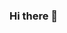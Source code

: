 ### Hi there 👋

<!--
**savakarrohan/savakarrohan** is a ✨ _special_ ✨ repository because its `README.md` (this file) appears on your GitHub profile.

- 🔭 I’m currently working on Thin Film dynamics, where I look to simulate and extract results from a thin film flowing down a heated cylinder
- 🌱 I’m currently learning Quantum computing, to create better 'computers/calculators' to simulate real life situations using FEM for a start
- 👯 I’m looking to collaborate on any of the above, or sports analytics and tactics used.
- 🤔 I’m looking for help for a lot of stuff, especially in learning to build a 3d printer
- 💬 Ask me about sports!! I will break down most plays and why certain equipment is better than other.
- 📫 How to reach me: email me at <rohansavakar@gmail.com>
- 😄 Pronouns: He, bro, shaka laka bum ba
- ⚡ Fun fact: Rear wheels of a track cycle are usually disc type as their moment of inertia is lower
-->
